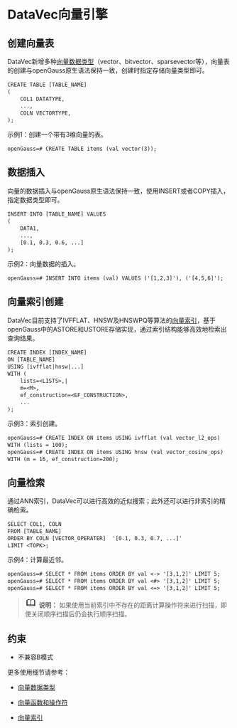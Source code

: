 # DataVec向量引擎

## 创建向量表

DataVec新增多种[向量数据类型](../SQLReference/向量函数和操作符.md)（vector、bitvector、sparsevector等），向量表的创建与openGauss原生语法保持一致，创建时指定存储向量类型即可。
```
CREATE TABLE [TABLE_NAME]
(
    COL1 DATATYPE,
    ...,
    COLN VECTORTYPE,
);
```

示例1：创建一个带有3维向量的表。

```
openGauss=# CREATE TABLE items (val vector(3));
```

## 数据插入

向量的数据插入与openGauss原生语法保持一致，使用INSERT或者COPY插入，指定数据类型即可。

```
INSERT INTO [TABLE_NAME] VALUES 
(
    DATA1,
    ...,
    [0.1, 0.3, 0.6, ...]
);
```

示例2：向量数据的插入。

```
openGauss=# INSERT INTO items (val) VALUES ('[1,2,3]'), ('[4,5,6]');
```

## 向量索引创建

DataVec目前支持了IVFFLAT、HNSW及HNSWPQ等算法的[向量索引](../SQLReference/向量索引.md)，基于openGauss中的ASTORE和USTORE存储实现，通过索引结构能够高效地检索出查询结果。

```
CREATE INDEX [INDEX_NAME]
ON [TABLE_NAME]
USING [ivfflat|hnsw|...]
WITH (
    lists=<LISTS>,|
    m=<M>,
    ef_construction=<EF_CONSTRUCTION>,
    ...
);
```

示例3：索引创建。

```
openGauss=# CREATE INDEX ON items USING ivfflat (val vector_l2_ops) WITH (lists = 100);
openGauss=# CREATE INDEX ON items USING hnsw (val vector_cosine_ops) WITH (m = 16, ef_construction=200);
```

## 向量检索
通过ANN索引，DataVec可以进行高效的近似搜索；此外还可以进行非索引的精确检索。

```
SELECT COL1, COLN 
FROM [TABLE_NAME] 
ORDER BY COLN [VECTOR_OPERATER]  '[0.1, 0.3, 0.7, ...]' 
LIMIT <TOPK>;
```

示例4：计算最近邻。

```
openGauss=# SELECT * FROM items ORDER BY val <-> '[3,1,2]' LIMIT 5;
openGauss=# SELECT * FROM items ORDER BY val <#> '[3,1,2]' LIMIT 5;
openGauss=# SELECT * FROM items ORDER BY val <=> '[3,1,2]' LIMIT 5;
```
>![](public_sys-resources/icon-note.png) **说明：**
>如果使用当前索引中不存在的距离计算操作符来进行扫描，即使关闭顺序扫描后仍会执行顺序扫描。

## 约束
- 不兼容B模式

更多使用细节请参考：

- [向量数据类型](../SQLReference/向量数据类型.md)

- [向量函数和操作符](../SQLReference/向量函数和操作符.md)

- [向量索引](../SQLReference/向量索引.md)

